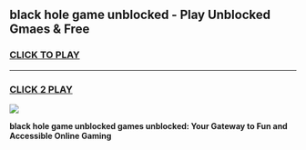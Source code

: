 
## black hole game unblocked - Play Unblocked Gmaes & Free
<h3>
<a href="https://premium.freeplayer.one?title=black_hole_game_unblocked&ref=19F">CLICK TO PLAY</a></h3>
<hr>

<h3>
<a href="https://premium.freeplayer.one?title=black_hole_game_unblocked&ref=19F">CLICK 2 PLAY</a>
  
</h3>

<a href="https://premium.freeplayer.one?title=black_hole_game_unblocked&ref=19F/"><img src="https://clearcache.store/games.png"></a>


**black hole game unblocked games unblocked: Your Gateway to Fun and Accessible Online Gaming**
